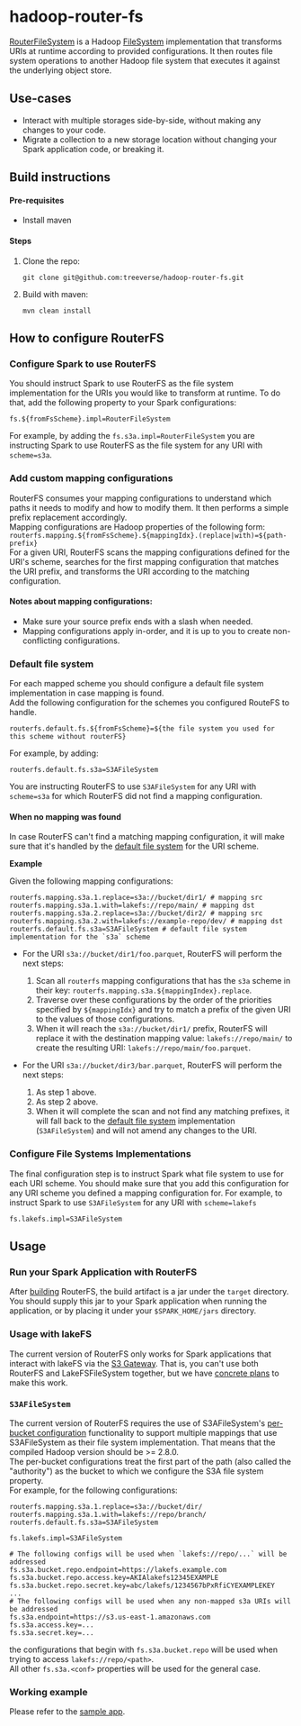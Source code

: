# hadoop-router-fs

[RouterFileSystem](src/main/java/io/lakefs/RouterFileSystem.java) is a Hadoop [FileSystem](https://hadoop.apache.org/docs/stable/api/org/apache/hadoop/fs/FileSystem.html) 
implementation that transforms URIs at runtime according to provided configurations. It then routes file system operations to 
another Hadoop file system that executes it against the underlying object store. 

## Use-cases 

- Interact with multiple storages side-by-side, without making any changes to your code.    
- Migrate a collection to a new storage location without changing your Spark application code, or breaking it.

## Build instructions 

#### Pre-requisites 
- Install maven 

#### Steps

1. Clone the repo:
    ```shell
    git clone git@github.com:treeverse/hadoop-router-fs.git
    ```

2. Build with maven:
   ```shell
   mvn clean install
   ```

## How to configure RouterFS 

### Configure Spark to use RouterFS

You should instruct Spark to use RouterFS as the file system implementation for the URIs you would like to transform at runtime. To do that, 
add the following property to your Spark configurations: 
```properties
fs.${fromFsScheme}.impl=RouterFileSystem
```

For example, by adding the `fs.s3a.impl=RouterFileSystem` you are instructing Spark to use RouterFS as the file system for any 
URI with `scheme=s3a`.

### Add custom mapping configurations

RouterFS consumes your mapping configurations to understand which paths it needs to modify and how to modify them. It then 
performs a simple prefix replacement accordingly.  
Mapping configurations are Hadoop properties of the following form:
`routerfs.mapping.${fromFsScheme}.${mappingIdx}.(replace|with)=${path-prefix}`  
For a given URI, RouterFS scans the mapping configurations defined for the URI's scheme, searches for the first mapping
configuration that matches the URI prefix, and transforms the URI according to the matching configuration.

#### Notes about mapping configurations:
* Make sure your source prefix ends with a slash when needed.
* Mapping configurations apply in-order, and it is up to you to create non-conflicting configurations.

### Default file system

For each mapped scheme you should configure a default file system implementation in case mapping is found.  
Add the following configuration for the schemes you configured RouteFS to handle.
```properties
routerfs.default.fs.${fromFsScheme}=${the file system you used for this scheme without routerFS}
```
For example, by adding:
```properties
routerfs.default.fs.s3a=S3AFileSystem
```
You are instructing RouterFS to use `S3AFileSystem` for any URI with `scheme=s3a` for which RouterFS did not find
a mapping configuration.

#### When no mapping was found

In case RouterFS can't find a matching mapping configuration, it will make sure that it's handled by the [default
file system](#default-file-system) for the URI scheme.

**Example**

Given the following mapping configurations:
```properties 
routerfs.mapping.s3a.1.replace=s3a://bucket/dir1/ # mapping src
routerfs.mapping.s3a.1.with=lakefs://repo/main/ # mapping dst
routerfs.mapping.s3a.2.replace=s3a://bucket/dir2/ # mapping src
routerfs.mapping.s3a.2.with=lakefs://example-repo/dev/ # mapping dst
routerfs.default.fs.s3a=S3AFileSystem # default file system implementation for the `s3a` scheme
```

* For the URI `s3a://bucket/dir1/foo.parquet`, RouterFS will perform the next steps:
  1. Scan all `routerfs` mapping configurations that has the `s3a` scheme in their key: `routerfs.mapping.s3a.${mappingIndex}.replace`.
  2. Traverse over these configurations by the order of the priorities specified by `${mappingIdx}` and try to match a prefix of the given URI to the values of those configurations.
  3. When it will reach the `s3a://bucket/dir1/` prefix, RouterFS will replace it with the destination mapping value: `lakefs://repo/main/` to create the resulting URI: `lakefs://repo/main/foo.parquet`.


* For the URI `s3a://bucket/dir3/bar.parquet`, RouterFS will perform the next steps:
  1. As step 1 above.
  2. As step 2 above.
  3. When it will complete the scan and not find any matching prefixes, it will fall back to the [default file system](#default-file-system) implementation (`S3AFileSystem`) and will not amend any changes to the URI.

### Configure File Systems Implementations

The final configuration step is to instruct Spark what file system to use for each URI scheme. You should make sure that you 
add this configuration for any URI scheme you defined a mapping configuration for.
For example, to instruct Spark to use `S3AFileSystem` for any URI with `scheme=lakefs`
```properties
fs.lakefs.impl=S3AFileSystem
```

## Usage

### Run your Spark Application with RouterFS 

After [building](#build-instructions) RouterFS, the build artifact is a jar under the `target` directory. 
You should supply this jar to your Spark application when running the application, or by placing it under your `$SPARK_HOME/jars` directory. 

### Usage with lakeFS 

The current version of RouterFS only works for Spark applications that interact with lakeFS via the [S3 Gateway](https://docs.lakefs.io/integrations/spark.html#access-lakefs-using-the-s3a-gateway). 
That is, you can't use both RouterFS and LakeFSFileSystem together, but we have [concrete plans](https://github.com/treeverse/lakeFS/issues/3058) to make this work.

### `S3AFileSystem`

The current version of RouterFS requires the use of S3AFileSystem's [per-bucket configuration](https://hadoop.apache.org/docs/r2.8.0/hadoop-aws/tools/hadoop-aws/index.html#Configurations_different_S3_buckets) functionality to support multiple mappings that use 
S3AFileSystem as their file system implementation. That means that the compiled Hadoop version should be >= 2.8.0.  
The per-bucket configurations treat the first part of the path (also called the "authority") as the bucket to which we configure the S3A file system property.  
For example, for the following configurations:
```properties
routerfs.mapping.s3a.1.replace=s3a://bucket/dir/
routerfs.mapping.s3a.1.with=lakefs://repo/branch/
routerfs.default.fs.s3a=S3AFileSystem

fs.lakefs.impl=S3AFileSystem

# The following configs will be used when `lakefs://repo/...` will be addressed
fs.s3a.bucket.repo.endpoint=https://lakefs.example.com
fs.s3a.bucket.repo.access.key=AKIAlakefs12345EXAMPLE
fs.s3a.bucket.repo.secret.key=abc/lakefs/1234567bPxRfiCYEXAMPLEKEY
...
# The following configs will be used when any non-mapped s3a URIs will be addressed
fs.s3a.endpoint=https://s3.us-east-1.amazonaws.com
fs.s3a.access.key=...
fs.s3a.secret.key=...
```
the configurations that begin with `fs.s3a.bucket.repo` will be used when trying to access `lakefs://repo/<path>`.  
All other `fs.s3a.<conf>` properties will be used for the general case.

### Working example

Please refer to the [sample app](./sample_app/README.md).
